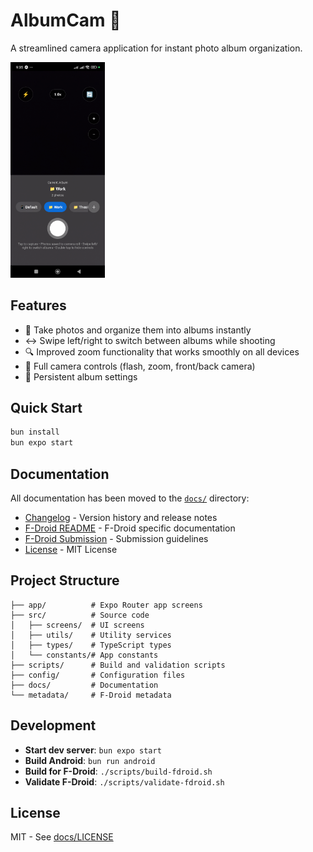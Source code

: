 # AlbumCam 📸

A streamlined camera application for instant photo album organization.

<img style="width:30%" src="./docs/screenshot.png" />

## Features

- 📸 Take photos and organize them into albums instantly
- ↔️ Swipe left/right to switch between albums while shooting
- 🔍 Improved zoom functionality that works smoothly on all devices
- 📱 Full camera controls (flash, zoom, front/back camera)
- 💾 Persistent album settings

## Quick Start

```bash
bun install
bun expo start
```

## Documentation

All documentation has been moved to the [`docs/`](./docs) directory:

- [Changelog](./CHANGELOG.md) - Version history and release notes
- [F-Droid README](./docs/README-FDROID.md) - F-Droid specific documentation
- [F-Droid Submission](./docs/FDROID-SUBMISSION.md) - Submission guidelines
- [License](./docs/LICENSE) - MIT License

## Project Structure

```
├── app/          # Expo Router app screens
├── src/          # Source code
│   ├── screens/  # UI screens
│   ├── utils/    # Utility services
│   ├── types/    # TypeScript types
│   └── constants/# App constants
├── scripts/      # Build and validation scripts
├── config/       # Configuration files
├── docs/         # Documentation
└── metadata/     # F-Droid metadata
```

## Development

- **Start dev server**: `bun expo start`
- **Build Android**: `bun run android`
- **Build for F-Droid**: `./scripts/build-fdroid.sh`
- **Validate F-Droid**: `./scripts/validate-fdroid.sh`

## License

MIT - See [docs/LICENSE](./docs/LICENSE)
